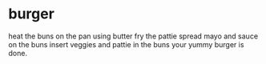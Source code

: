 # burger
heat the buns on the pan using butter
fry the pattie
spread mayo and sauce on the buns 
insert veggies and pattie in the buns 
your yummy burger is done.
